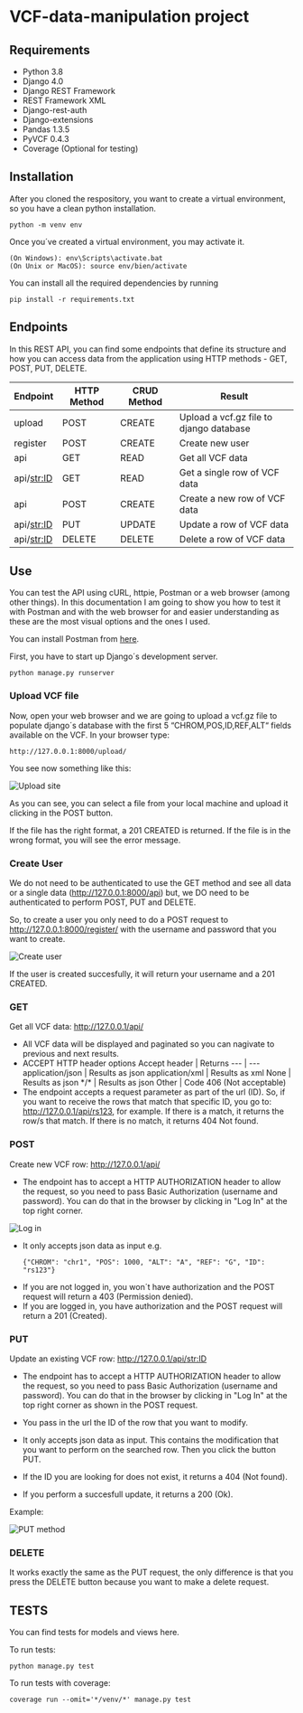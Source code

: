 # VCF-data-manipulation project

## Requirements
- Python 3.8
- Django 4.0
- Django REST Framework
- REST Framework XML
- Django-rest-auth
- Django-extensions
- Pandas 1.3.5
- PyVCF 0.4.3
- Coverage (Optional for testing)

## Installation
After you cloned the respository, you want to create a virtual environment, so you have a clean python installation. 
```
python -m venv env
```
Once you´ve created a virtual environment, you may activate it.
```
(On Windows): env\Scripts\activate.bat
(On Unix or MacOS): source env/bien/activate
```
You can install all the required dependencies by running
```
pip install -r requirements.txt
```

## Endpoints
In this REST API, you can find some endpoints that define its structure and how you can access data from the application using HTTP methods - GET, POST, PUT, DELETE.

Endpoint | HTTP Method | CRUD Method | Result
---|---|---|---
upload | POST | CREATE | Upload a vcf.gz file to django database
register | POST | CREATE | Create new user
api | GET | READ | Get all VCF data
api/<str:ID> | GET | READ | Get a single row of VCF data
api | POST | CREATE | Create a new row of VCF data
api/<str:ID> | PUT | UPDATE | Update a row of VCF data
api/<str:ID> | DELETE | DELETE | Delete a row of VCF data

## Use
You can test the API using cURL, httpie, Postman or a web browser (among other things). In this documentation I am going to show you how to test it with Postman and with the web browser for and easier understanding as these are the most visual options and the ones I used.

You can install Postman from [here](https://www.postman.com/downloads/).

First, you have to start up Django´s development server.
```
python manage.py runserver
```

### Upload VCF file
Now, open your web browser and we are going to upload a vcf.gz file to populate django´s database with the first 5 “CHROM,POS,ID,REF,ALT“ fields available on the VCF. In your browser type:
```
http://127.0.0.1:8000/upload/
```
You see now something like this:

![Upload site](/images/upload-site.png)

As you can see, you can select a file from your local machine and upload it clicking in the POST button.

If the file has the right format, a 201 CREATED is returned. If the file is in the wrong format, you will see the error message.

### Create User
We do not need to be authenticated to use the GET method and see all data or a single data (http://127.0.0.1:8000/api) but, we DO need to be authenticated to perform POST, PUT and DELETE.

So, to create a user you only need to do a POST request to http://127.0.0.1:8000/register/ with the username and password that you want to create.

![Create user](/images/create-user.png)

If the user is created succesfully, it will return your username and a 201 CREATED.


### GET
Get all VCF data: http://127.0.0.1/api/

- All VCF data will be displayed and paginated so you can nagivate to previous and next results.
- ACCEPT HTTP header options
	Accept header | Returns
	--- | ---
	application/json | Results as json
	application/xml | Results as xml
	None | Results as json
	\*/\* | Results as json
	Other | Code 406 (Not acceptable)
- The endpoint accepts a request parameter as part of the url (ID). So, if you want to receive the rows that match that specific ID, you go to: http://127.0.0.1/api/rs123, for example.
If there is a match, it returns the row/s that match. If there is no match, it returns 404 Not found.

### POST
Create new VCF row: http://127.0.0.1/api/

- The endpoint has to accept a HTTP AUTHORIZATION header to allow the request, so you need to pass Basic Authorization (username and password). You can do that in the browser by clicking in "Log In" at the top right corner.

![Log in](/images/log-in.png)

- It only accepts json data as input e.g.
	```
	{"CHROM": "chr1", "POS": 1000, "ALT": "A", "REF": "G", "ID": "rs123"}
	```
- If you are not logged in, you won´t have authorization and the POST request will return a 403 (Permission denied).
- If you are logged in, you have authorization and the POST request will return a 201 (Created).


### PUT
Update an existing VCF row: http://127.0.0.1/api/<str:ID>

- The endpoint has to accept a HTTP AUTHORIZATION header to allow the request, so you need to pass Basic Authorization (username and password). You can do that in the browser by clicking in "Log In" at the top right corner as shown in the POST request.

- You pass in the url the ID of the row that you want to modify.

- It only accepts json data as input. This contains the modification that you want to perform on the searched row. Then you click the button PUT.

- If the ID you are looking for does not exist, it returns a 404 (Not found).

- If you perform a succesfull update, it returns a 200 (Ok).

Example:

![PUT method](/images/put-delete.png)


### DELETE
It works exactly the same as the PUT request, the only difference is that you press the DELETE button because you want to make a delete request.


## TESTS
You can find tests for models and views here.


To run tests:
```
python manage.py test
```

To run tests with coverage:
```
coverage run --omit='*/venv/*' manage.py test
```



